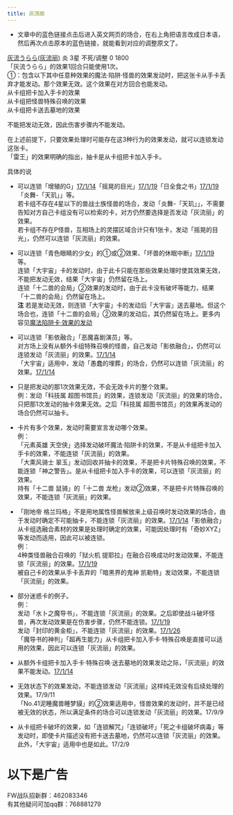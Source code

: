 ```yaml
---
title: 灰流丽
---
```


- 文章中的蓝色链接点击后进入英文网页的场合，在右上角把语言改成日本语，然后再次点击原本的蓝色链接，就能看到对应的调整原文了。  

[灰流うらら(灰流丽)](http://www.db.yugioh-card.com/yugiohdb/card_search.action?ope=2&cid=12950) 炎 3星 不死/调整 0 1800  
「灰流うらら」的效果1回合只能使用1次。  
①：包含以下其中任意种效果的魔法·陷阱·怪兽的效果发动时，把这张卡从手卡丢弃才能发动。那个效果无效。这个效果在对方回合也能发动。  
从卡组把卡加入手卡的效果  
从卡组把怪兽特殊召唤的效果  
从卡组把卡送去墓地的效果  

不能把发动无效，因此伤害步骤内不能发动。  

在上述前提下，只要效果处理时可能存在这3种行为的效果发动，就可以连锁发动这张卡。  
「雷王」的效果明确的指出，抽卡是从卡组把卡加入手卡。  

具体的说  

- 可以连锁「增殖的G」[17/1/14](http://www.db.yugioh-card.com/yugiohdb/faq_search.action?ope=5&fid=20473&keyword=&tag=-1)「摇晃的目光」[17/1/19](http://www.db.yugioh-card.com/yugiohdb/faq_search.action?ope=5&fid=11509&keyword=&tag=-1)「日全食之书」[17/1/19](http://www.db.yugioh-card.com/yugiohdb/faq_search.action?ope=5&fid=11500&keyword=&tag=-1)「炎舞-「天玑」」等。  
若卡组不存在4星以下的兽战士族怪兽的场合，发动「炎舞-「天玑」」，不需要告知对方自己卡组没有可以检索的卡，对方仍然要选择是否发动「灰流丽」的效果。  
若卡组不存在P怪兽，互相场上的灵摆区域合计只有1张卡，发动「摇晃的目光」，仍然可以连锁「灰流丽」的效果。  

- 可以连锁「青色眼睛的少女」的①或②效果、「坏兽的休眠中断」[17/1/19](http://www.db.yugioh-card.com/yugiohdb/faq_search.action?ope=5&fid=11507&keyword=&tag=-1)等。  
连锁「大宇宙」卡的发动时，由于此卡只能在那些效果处理时使其效果无效，不能把发动无效，结果「大宇宙」仍然留在场上。  
连锁「十二兽的会局」②效果的发动时，由于此卡没有破坏等能力，结果「十二兽的会局」仍然留在场上。  
**注** 若是发动无效，则连锁「大宇宙」卡的发动后「大宇宙」送去墓地。但这个场合也，连锁「十二兽的会局」②效果的发动后，其仍然留在场上。更多内容见[魔法陷阱卡·效果的发动](http://www.jianshu.com/p/ff514abff1e9)  

- 可以连锁「影依融合」「恶魔喜剧演员」等。  
对方场上没有从额外卡组特殊召唤的怪兽，自己发动「影依融合」，仍然可以连锁发动「灰流丽」的效果。[17/1/14](http://www.db.yugioh-card.com/yugiohdb/faq_search.action?ope=5&fid=20586&keyword=&tag=-1)  
「大宇宙」适用中，发动「愚蠢的埋葬」的场合，仍然可以连锁「灰流丽」的效果。[17/1/14](http://www.db.yugioh-card.com/yugiohdb/faq_search.action?ope=5&fid=20543&keyword=&tag=-1)  

- 只是把发动的那1次效果无效，不会无效卡片的整个效果。  
例：发动「科技属 超图书馆员」的效果，连锁发动「灰流丽」的效果的场合，只把那1次发动的抽卡效果无效。之后「科技属 超图书馆员」的效果再发动的场合仍然可以抽卡。  

- 卡片有多个效果，发动时需要宣言发动哪个效果。  
例：  
「元素英雄 天空侠」选择发动破坏魔法·陷阱卡的效果，不是从卡组把卡加入手卡的效果，不能连锁「灰流丽」的效果。  
「大熏风骑士 翠玉」发动回收并抽卡的效果，不是把卡片特殊召唤的效果，不能连锁「神之警告」。是从卡组把卡加入手卡的效果，可以连锁「灰流丽」的效果。  
持有「十二兽 鼠骑」的「十二兽 龙枪」发动②效果，不是把卡片特殊召唤的效果，不能连锁「灰流丽」的效果。  

- 「刚地帝 格兰玛格」不是用地属性怪兽解放来上级召唤时发动效果的场合，由于发动时确定不可能抽卡，不能连锁「灰流丽」的效果。[17/1/14](http://www.db.yugioh-card.com/yugiohdb/faq_search.action?ope=5&fid=20547&keyword=&tag=-1)「影依融合」从卡组选融合素材的效果是处理时确定的效果，可能因处理时有「奇妙XYZ」等发动而适用，因此可以被连锁。  
例：  
4种类怪兽融合召唤的「狱火机 提耶拉」在融合召唤成功时发动效果，不能连锁「灰流丽」的效果。[17/1/19](http://www.db.yugioh-card.com/yugiohdb/faq_search.action?ope=5&fid=10690&keyword=&tag=-1)  
被自己卡的效果从手卡丢弃的「暗黑界的鬼神 凯勒特」发动效果，不能连锁「灰流丽」的效果。  

- 部分迷惑卡的例子。  
例：  
发动「水卜之魔导书」，不能连锁「灰流丽」的效果。之后即使战斗破坏怪兽，再次发动效果是在伤害步骤，仍然不能连锁。[17/1/19](http://www.db.yugioh-card.com/yugiohdb/faq_search.action?ope=5&fid=11700)  
发动「封印的黄金柜」，不能连锁「灰流丽」的效果。[17/1/26](http://www.db.yugioh-card.com/yugiohdb/faq_search.action?ope=5&fid=11993&keyword=&tag=-1)  
「魔导书的神判」「超再生能力」从卡组把卡加入手卡·特殊召唤是直接可以适用的效果，因此可以连锁「灰流丽」的效果。  

- 从额外卡组把卡加入手卡·特殊召唤·送去墓地的效果发动之际，「灰流丽」的效果不能发动。[17/1/14](http://www.db.yugioh-card.com/yugiohdb/faq_search.action?ope=5&fid=20550&keyword=&tag=-1)  

- 无效状态下的效果发动，不能连锁发动「灰流丽」这样纯无效没有后续处理的效果。17/9/11  
「No.41泥睡魔兽睡梦貘」的②效果适用中，怪兽效果的发动时，并不是已经被无效的状态，所以满足条件的场合可以连锁发动「灰流丽」的效果。17/9/9  

- 从卡组把卡破坏的效果，如「连锁解咒」「连锁破坏」「死之卡组破坏病毒」等发动时，即使卡片描述没有把卡送去墓地，仍然可以连锁「灰流丽」的效果。此外，「大宇宙」适用中也是如此。17/2/9  

# 以下是广告
FW战队招新群：462083346  
有其他疑问可加qq群：768881279  

